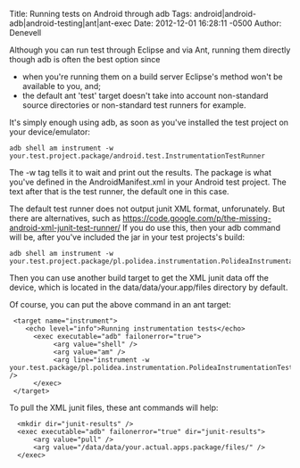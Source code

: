 Title: Running tests on Android through adb
Tags: android|android-adb|android-testing|ant|ant-exec
Date: 2012-12-01 16:28:11 -0500 
Author: Denevell

Although you can run test through Eclipse and via Ant, running them directly though adb is often the best option since 

* when you're running them on a build server Eclipse's method won't be available to you, and; 
* the default ant 'test' target doesn't take into account non-standard source directories or non-standard test runners for example.

It's simply enough using adb, as soon as you've installed the test project on your device/emulator:

    adb shell am instrument -w your.test.project.package/android.test.InstrumentationTestRunner

The -w tag tells it to wait and print out the results. The package is what you've defined in the AndroidManifest.xml in your Android test project. The text after that is the test runner, the default one in this case.

The default test runner does not output junit XML format, unforunately. But there are alternatives, such as https://code.google.com/p/the-missing-android-xml-junit-test-runner/  If you do use this, then your adb command will be, after you've included the jar in your test projects's build:

    adb shell am instrument -w your.test.project.package/pl.polidea.instrumentation.PolideaInstrumentationTestRunner

Then you can use another build target to get the XML junit data off the device, which is located in the data/data/your.app/files directory by default.

Of course, you can put the above command in an ant target:

     <target name="instrument">
        <echo level="info">Running instrumentation tests</echo>
          <exec executable="adb" failonerror="true">
               <arg value="shell" />
               <arg value="am" />
               <arg line="instrument -w your.test.package/pl.polidea.instrumentation.PolideaInstrumentationTestRunner" />
          </exec>
     </target>

To pull the XML junit files, these ant commands will help:

      <mkdir dir="junit-results" />
      <exec executable="adb" failonerror="true" dir="junit-results">
          <arg value="pull" />
          <arg value="/data/data/your.actual.apps.package/files/" />
      </exec>

